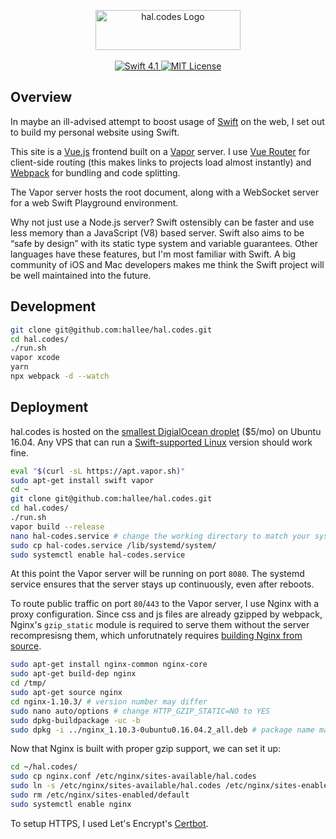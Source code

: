 <p align="center">
	<a href="http://hal.codes">
    <img src="http://hal.nyc/f/hal-codes-logo.svg" width="232" height="64" alt="hal.codes Logo">
	</a>
    <br>
    <br>
    <a href="https://swift.org">
        <img src="http://img.shields.io/badge/swift-4.1-brightgreen.svg" alt="Swift 4.1">
    </a>
    <a href="LICENSE">
        <img src="http://img.shields.io/badge/license-MIT-brightgreen.svg" alt="MIT License">
    </a>
</p>

## Overview

In maybe an ill-advised attempt to boost usage of [Swift](https://swift.org/about/) on the web, I set out to build my personal website using Swift.

This site is a [Vue.js](https://vuejs.org) frontend built on a [Vapor](https://vapor.codes) server. I use [Vue Router](https://router.vuejs.org) for client-side routing (this makes links to projects load almost instantly) and [Webpack](https://webpack.js.org) for bundling and code splitting.

The Vapor server hosts the root document, along with a WebSocket server for a web Swift Playground environment.

Why not just use a Node.js server? Swift ostensibly can be faster and use less memory than a JavaScript (V8) based server. Swift also aims to be “safe by design” with its static type system and variable guarantees. Other languages have these features, but I'm most familiar with Swift. A big community of iOS and Mac developers makes me think the Swift project will be well maintained into the future.

## Development

```bash
git clone git@github.com:hallee/hal.codes.git
cd hal.codes/
./run.sh
vapor xcode
yarn
npx webpack -d --watch
```

## Deployment

hal.codes is hosted on the [smallest DigialOcean droplet](https://www.digitalocean.com/pricing/) ($5/mo) on Ubuntu 16.04. Any VPS that can run a [Swift-supported Linux](https://swift.org/download/#releases) version should work fine.

```bash
eval "$(curl -sL https://apt.vapor.sh)"
sudo apt-get install swift vapor
cd ~
git clone git@github.com:hallee/hal.codes.git
cd hal.codes/
./run.sh
vapor build --release
nano hal-codes.service # change the working directory to match your system
sudo cp hal-codes.service /lib/systemd/system/
sudo systemctl enable hal-codes.service
```

At this point the Vapor server will be running on port `8080`. The systemd service ensures that the server stays up continuously, even after reboots.

To route public traffic on port `80`/`443` to the Vapor server, I use Nginx with a proxy configuration.
Since css and js files are already gzipped by webpack, Nginx's `gzip_static` module is required to serve them without the server recompresisng them, which unforutnately requires [building Nginx from source](https://www.garron.me/en/go2linux/nginx-gzip_static-ubuntu.html). 

```bash
sudo apt-get install nginx-common nginx-core
sudo apt-get build-dep nginx
cd /tmp/
sudo apt-get source nginx
cd nginx-1.10.3/ # version number may differ
sudo nano auto/options # change HTTP_GZIP_STATIC=NO to YES
sudo dpkg-buildpackage -uc -b
sudo dpkg -i ../nginx_1.10.3-0ubuntu0.16.04.2_all.deb # package name may differ
```

Now that Nginx is built with proper gzip support, we can set it up:

```bash
cd ~/hal.codes/
sudo cp nginx.conf /etc/nginx/sites-available/hal.codes
sudo ln -s /etc/nginx/sites-available/hal.codes /etc/nginx/sites-enabled/
sudo rm /etc/nginx/sites-enabled/default
sudo systemctl enable nginx
```

To setup HTTPS, I used Let's Encrypt's [Certbot](https://certbot.eff.org).